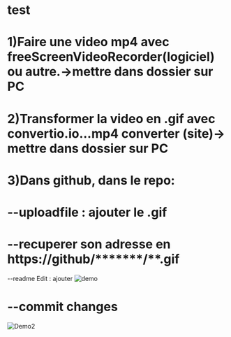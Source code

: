 # test
# 1)Faire une video mp4 avec freeScreenVideoRecorder(logiciel)  ou autre.->mettre dans dossier sur PC
# 2)Transformer la video en .gif avec convertio.io...mp4 converter (site)-> mettre dans dossier sur PC
# 3)Dans github, dans le repo:
# --uploadfile : ajouter le .gif 
# --recuperer son adresse en https://github/*******/**.gif
--readme Edit : ajouter <html> ![demo](https://github.com/*********/****.gif) </html>
# --commit changes


![Demo2](https://github.com/legrandflo/test/blob/master/2018-04-25-at-18-53-25.gif)
